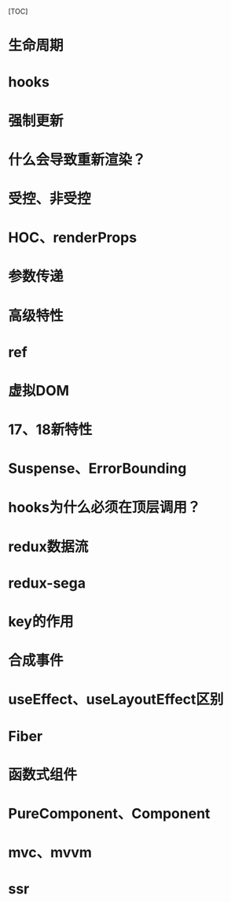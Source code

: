 [TOC]

# 生命周期

# hooks

# 强制更新

# 什么会导致重新渲染？

# 受控、非受控

# HOC、renderProps

# 参数传递

# 高级特性

# ref

# 虚拟DOM

# 17、18新特性

# Suspense、ErrorBounding

# hooks为什么必须在顶层调用？

# redux数据流

# redux-sega

# key的作用

# 合成事件

# useEffect、useLayoutEffect区别

# Fiber

# 函数式组件

# PureComponent、Component

# mvc、mvvm

# ssr